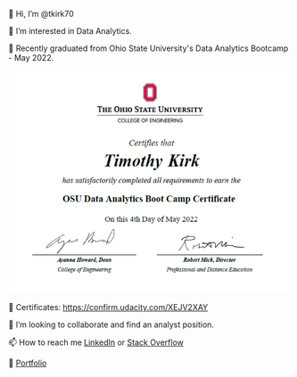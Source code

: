 👋 Hi, I’m @tkirk70

👀 I’m interested in Data Analytics.

🏫 Recently graduated from Ohio State University's Data Analytics Bootcamp - May 2022.

 <p align="center">
  <img width="600" height="400" src="cert.PNG"
 </p>
 
📝 Certificates: https://confirm.udacity.com/XEJV2XAY

💞️ I’m looking to collaborate and find an analyst position.

📫 How to reach me [LinkedIn](https://linkedin.com/in/timothy-kirk-03a63b9) or [Stack Overflow](https://stackoverflow.com/users/17054803/timothy-kirk)
 
 :star2: [Portfolio](https://tkirk70.github.io/tkirk70_portfolio.io/)

<!---
tkirk70/tkirk70 is a ✨ special ✨ repository because its `README.md` (this file) appears on your GitHub profile.
You can click the Preview link to take a look at your changes.
--->
